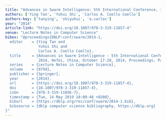 ```yaml
---
title: "Advances in Swarm Intelligence: 5th International Conference, ICSI 2014, Hefei, China, October 17-20, 2014, Proceedings"
authors: ['Ying Tan', 'Yuhui Shi', 'Carlos A. Coello Coello']
authors-key: ['tanying', 'shiyuhui', 'a.carlos']
year: "2014"
article-link: "https://doi.org/10.1007/978-3-319-11857-4"
venue: "Lecture Notes in Computer Science"
bibex: "@proceedings{DBLP:conf/swarm/2014-1,
  editor    = {Ying Tan and
               Yuhui Shi and
               Carlos A. Coello Coello},
  title     = {Advances in Swarm Intelligence - 5th International Conference, {ICSI}
               2014, Hefei, China, October 17-20, 2014, Proceedings, Part {I}},
  series    = {Lecture Notes in Computer Science},
  volume    = {8794},
  publisher = {Springer},
  year      = {2014},
  url       = {https://doi.org/10.1007/978-3-319-11857-4},
  doi       = {10.1007/978-3-319-11857-4},
  isbn      = {978-3-319-11856-7},
  timestamp = {Tue, 14 May 2019 10:00:48 +0200},
  biburl    = {https://dblp.org/rec/conf/swarm/2014-1.bib},
  bibsource = {dblp computer science bibliography, https://dblp.org}
}"
---
```

